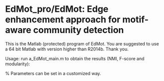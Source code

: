 # EdMot_pro/EdMot: Edge enhancement approach for motif-aware community detection 
This is the Matlab (protected) program of EdMot.
You are suggested to use a 64 bit Matlab with version higher than R2014b. Thank you.

Usage:
run a_EdMot_main.m to obtain the results (NMI, F-score and modularity): 

% Parameters can be set in a customized way.
